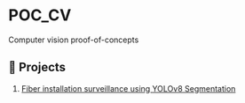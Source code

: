 # POC_CV
Computer vision proof-of-concepts

## 📁 Projects

1. [Fiber installation surveillance using YOLOv8 Segmentation](https://github.com/yohanesnuwara/POC_CV/tree/main/fiber-installation)
